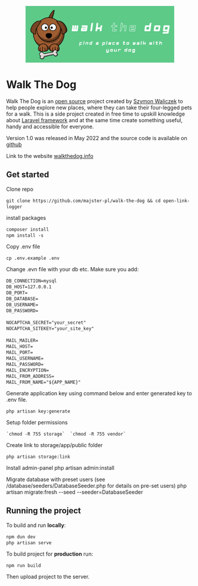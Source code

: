 
<p  align="center"><a  href="https://walkthedog.info"  target="_blank"><img  src="https://github.com/majster-pl/walk-the-dog/blob/main/public/images/logo-full-rect_new.png?raw=true"  width="400"></a></p>

  

# Walk The Dog

  

Walk The Dog is an [open source](https://opensource.com/resources/what-open-source) project created by [Szymon Waliczek](https://waliczek.org/) to help people explore new places, where they can take their four-legged pets for a walk. This is a side project created in free time to upskill knowledge about [Laravel framework](https://laravel.com/) and at the same time create something useful, handy and accessible for everyone.

  

Version 1.0 was released in May 2022 and the source code is available on [github](https://github.com/majster-pl/walk-the-dog)


 Link to the website [walkthedog.info](https://walkthedog.info)
   

## Get started

Clone repo

    git clone https://github.com/majster-pl/walk-the-dog && cd open-link-logger

install packages

    composer install
    npm install -s
Copy .env file

    cp .env.example .env
Change .evn file with your db etc. Make sure you add:

    DB_CONNECTION=mysql
	DB_HOST=127.0.0.1
	DB_PORT=
	DB_DATABASE=
	DB_USERNAME=
	DB_PASSWORD=
	
    NOCAPTCHA_SECRET="your_secret"
    NOCAPTCHA_SITEKEY="your_site_key"
    
    MAIL_MAILER=
	MAIL_HOST=
	MAIL_PORT=
	MAIL_USERNAME=
	MAIL_PASSWORD=
	MAIL_ENCRYPTION=
	MAIL_FROM_ADDRESS=
	MAIL_FROM_NAME="${APP_NAME}"



Generate application key using command below and enter generated key to .env file.
 

    php artisan key:generate

Setup folder permissions

    `chmod -R 755 storage`  `chmod -R 755 vendor`

Create link to storage/app/public folder

    php artisan storage:link

Install admin-panel
    php artisan admin:install

Migrate database with preset users (see /database/seeders/DatabaseSeeder.php for details on pre-set users)
    php artisan migrate:fresh --seed --seeder=DatabaseSeeder

## Running the project
To build and run **locally**:

    npm dun dev
    php artisan serve

  
To build project for **production** run:
  

    npm run build
Then upload project to the server.

 